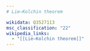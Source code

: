 ```yaml
---
# Lie–Kolchin theorem

wikidata: Q3527113
msc_classification: "22"
wikipedia_links:
  - "[[Lie–Kolchin theorem]]"
---
```

